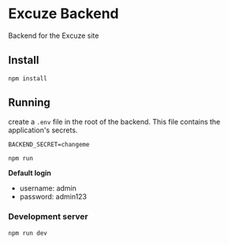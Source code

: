 # Excuze Backend
Backend for the Excuze site

## Install
```
npm install
```

## Running
create a `.env` file in the root of the backend. This file contains the application's secrets.
```.env
BACKEND_SECRET=changeme
```

```
npm run
```

**Default login**
- username: admin
- password: admin123

### Development server
```
npm run dev
```
